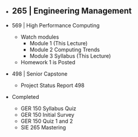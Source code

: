 

- 265 | Engineering Management
	- 

- 569 | High Performance Computing
	- Watch modules
		- Module 1 (This Lecture)
		- Module 2 Computing Trends
		- Module 3 Syllabus (This Lecture)
	- Homework 1 is Posted

- 498 | Senior Capstone
	- Project Status Report 498



- Completed
	- GER 150 Syllabus Quiz
	- GER 150 Initial Survey
	- GER 150 Quiz 1 and 2
	- SIE 265 Mastering
